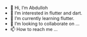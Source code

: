 - 👋 Hi, I’m Abdulloh
- 👀 I’m interested in flutter and dart.
- 🌱 I’m currently learning flutter.
- 💞️ I’m looking to collaborate on ...
- 📫 How to reach me ...

<!---
abdullohabduqodirov06/abdullohabduqodirov06 is a ✨ special ✨ repository because its `README.md` (this file) appears on your GitHub profile.
You can click the Preview link to take a look at your changes.
--->
